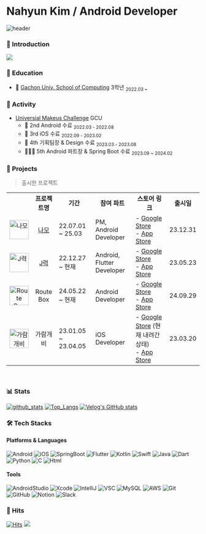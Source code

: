 # Nahyun Kim / Android Developer
![header](https://capsule-render.vercel.app/api?type=waving&color=gradient&height=250&section=header&text=Nahyun%20Kim&fontSize=90)

### 🌈 Introduction
<a href="https://cocoa-log.notion.site/Android-Developer-f1b425fac02c4b6f901dbfa637033a04?pvs=4"><img src="https://img.shields.io/badge/Portfolio-000000?style=for-the-badge&logo=notion&logoColor=white"/></a>


### 🏫 Education
- 📖 [Gachon Univ. School of Computing](https://sw.gachon.ac.kr/cms/) 3학년 <sub>2022.03 ~ </sub>

### 🚀 Activity
- [Universial Makeus Challenge](https://umc.makeus.in/) GCU
  - 📱  2nd Android 수료 <sub>2022.03 - 2022.08</sub>
  - 🍎  3rd iOS 수료 <sub>2022.09 - 2023.02</sub>
  - 🎉 4th 기획팀장 & Design 수료 <sub>2023.03 - 2023.08</sub>
  - 🧑🏻‍🏫 5th Android 파트장 & Spring Boot 수료 <sub>2023.09 ~ 2024.02</sub>


### 📱 Projects
> 출시한 프로젝트 
<table>
  <tr>
    <td align="center"><b> </b></td>
    <td align="center"><b>프로젝트명</b></td>
    <td align="center"><b>기간</b></td>
    <td align="center"><b>참여 파트</b></td>
    <td align="center"><b>스토어 링크</b></td>
    <td align="center"><b>출시일</b></td>
  </tr>
 <tr>
    <td align="center"><image width="50" alt="나모" src="https://github.com/user-attachments/assets/57d7a092-caaa-4895-92ec-675ee1130bb4"></td>
    <td align="center"><a href="https://litt.ly/namong">나모</a></td>
    <td align="left">22.07.01 ~ 25.03</td>
    <td align="left">PM, Android Developer</td>
    <td align="left">
      - <a href="https://play.google.com/store/apps/details?id=com.mongmong.namo&pcampaignid=web_share">Google Store</a></br>
      - <a href="https://apps.apple.com/kr/app/%EB%82%98%EB%AA%A8-%EB%82%98%EC%9D%98-%EB%AA%A8%EC%9E%84-%EA%B8%B0%EB%A1%9D/id6477534399">App Store</a>
    </td>
    <td align="left">23.12.31</td>
  </tr>

  <tr>
    <td align="center"><image width="50" alt="J력" src="https://github.com/user-attachments/assets/91d41f16-1d80-4ee1-bffd-b7561360c2d4"></td>
    <td align="center"><a href="https://litt.ly/jpower">J력</a></td>
    <td align="left">22.12.27 ~ 현재</td>
    <td align="left">Android, Flutter Developer</td>
    <td align="left">
      - <a href="https://play.google.com/store/apps/details?id=com.quintable.jpower">Google Store</a></br>
      - <a href="https://apps.apple.com/us/app/j%EB%A0%A5/id1614992134">App Store</a>
    </td>
    <td align="left">23.05.23</td>
  </tr>

   <tr>
    <td align="center"><image width="50" alt="Route Box" src="https://github.com/user-attachments/assets/bb2fb761-a56c-43fe-8e60-56b5e9dba7a4"></td>
    <td align="center">Route Box</td>
    <td align="left">24.05.22 ~ 현재</td>
    <td align="left">Android Developer</td>
    <td align="left">
      - <a href="https://play.google.com/store/apps/details?id=com.daval.routebox">Google Store</a><br>
      - <a href="https://apps.apple.com/kr/app/routebox/id6667119500">App Store</a>
    </td>
    <td align="left">24.09.29</td>
  </tr>

  <tr>
    <td align="center"><image width="50" alt="가람개비" src="https://github.com/user-attachments/assets/65c5cb11-e6d4-4e59-a1c7-4a2be6bb64d1"></td>
    <td align="center">가람개비</td>
    <td align="left">23.01.05 ~ 23.04.05</td>
    <td align="left">iOS Developer</td>
    <td align="left">
      - <a href="https://play.google.com/store/apps/details?id=com.garamgaebi.garamgaebi">Google Store</a> (현재 내려간 상태)</br>
      - <a href="https://apps.apple.com/kr/app/%EA%B0%80%EB%9E%8C%EA%B0%9C%EB%B9%84/id6446202566">App Store</a>
    </td>
    <td align="left">23.03.20</td>
  </tr>
      
</table>
<br>

### 📊 Stats
[![github_stats](https://github-readme-stats.vercel.app/api?username=nahy-512&show_icons=true&hide_border=true)](https://github.com/nahy-512)
[![Top_Langs](https://github-readme-stats.vercel.app/api/top-langs/?username=nahy-512&layout=compact)](https://github.com/nahy-512)
[![Velog's GitHub stats](https://velog-readme-stats.vercel.app/api?name=nahy-512)](https://velog.io/@nahy-512)

### 🛠 Tech Stacks
#### Platforms & Languages
 ![Android](https://img.shields.io/badge/android-34A853?style=flat-square&logo=Android&logoColor=white)
 ![iOS](https://img.shields.io/badge/ios-000000?style=flat-square&logo=iOS&logoColor=white)
 ![SpringBoot](https://img.shields.io/badge/SpringBoot-6DB33F?style=flat-square&logo=SpringBoot&logoColor=white)
 ![Flutter](https://img.shields.io/badge/Flutter-%2302569B.svg?style=flat-square&logo=Flutter&logoColor=white)
 ![Kotlin](https://img.shields.io/badge/kotlin-%237F52FF.svg?style=flat-square&logo=Kotlin&logoColor=white)
 ![Swift](https://img.shields.io/badge/-Swift-F05138?style=flat-square&logo=Swift&logoColor=white)
 ![Java](https://img.shields.io/badge/java-%23ED8B00.svg?style=flat-square&logo=openjdk&logoColor=white)
 ![Dart](https://img.shields.io/badge/dart-%230175C2.svg?style=flat-square&logo=Dart&logoColor=white)
 ![Python](https://img.shields.io/badge/python-3670A0?style=flat-square&logo=Python&logoColor=ffdd54)
 ![C](https://img.shields.io/badge/C-A8B9CC?style=flat-square&logo=c&logoColor=white)
 ![Html](https://img.shields.io/badge/html5-%23E34F26.svg?style=flat-square&logo=Html&logoColor=white)
 #### Tools 
 ![AndroidStudio](https://img.shields.io/badge/Android%20Studio-3DDC84?style=flat-square&logo=Android%20Studio&logoColor=white)
 ![Xcode](https://img.shields.io/badge/-Xcode-147EFB?style=flat-square&logo=Xcode&logoColor=white)
 ![IntelliJ](https://img.shields.io/badge/IntelliJIDEA-000000?style=flat-square&logo=IntelliJIDEA&logoColor=white)
 ![VSC](https://img.shields.io/badge/Visual%20Studio%20Code-007ACC?style=flat-square&logo=Visual%20Studio%20Code&logoColor=white)
 ![MySQL](https://img.shields.io/badge/MySQL-4479A1?style=flat-square&logo=MySQL&logoColor=white)
 ![AWS](https://img.shields.io/badge/Amazon%20AWS-232F3E?style=flat-square&logo=Amazon%20AWS&logoColor=white)
 ![Git](https://img.shields.io/badge/git-%23F05033.svg?style=flat-square&logo=git&logoColor=white)
 ![GitHub](https://img.shields.io/badge/github-%23121011.svg?style=flat-square&logo=github&logoColor=white)
 ![Notion](https://img.shields.io/badge/Notion-%23000000.svg?style=flat-square&logo=notion&logoColor=white)
 ![Slack](https://img.shields.io/badge/slack-4A154B?style=flat-square&logo=slack&logoColor=white)
 


### 👀 Hits
[![Hits](https://hits.seeyoufarm.com/api/count/incr/badge.svg?url=https%3A%2F%2Fgithub.com%2Fnahy-512%2Fhit-counter&count_bg=%23CDE6B5&title_bg=%230E9187&title=Total+Hits+++&edge_flat=false)](https://github.com/nahy-512/Kim-Na-Hyun/blob/main/README.md)
<img src="https://img.shields.io/github/followers/nahy-512?style=social">
